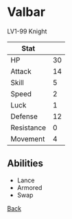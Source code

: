 # Valbar

LV1-99 Knight

| Stat       | <!-- --> |
| ---------- | -------- |
| HP         | 30       |
| Attack     | 14       |
| Skill      | 5        |
| Speed      | 2        |
| Luck       | 1        |
| Defense    | 12       |
| Resistance | 0        |
| Movement   | 4        |

## Abilities

- Lance
- Armored
- Swap

[Back](../README.md)
